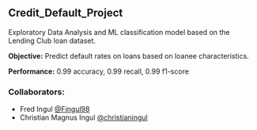 ## Credit_Default_Project

Exploratory Data Analysis and ML classification model based on the Lending Club loan dataset. 

**Objective:** Predict default rates on loans based on loanee characteristics. 

**Performance:** 0.99 accuracy, 0.99 recall, 0.99 f1-score

### Collaborators: 
* Fred Ingul [@Fingul98](https://github.com/Fingul98/)
* Christian Magnus Ingul [@christianingul](https://github.com/christianingul/)
